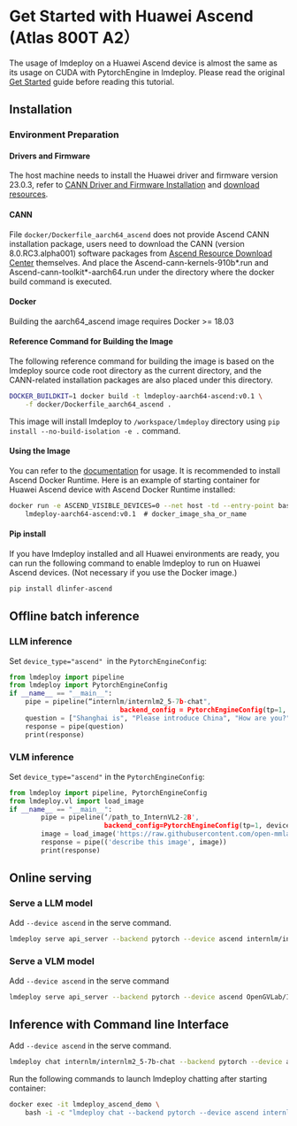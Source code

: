 # Get Started with Huawei Ascend (Atlas 800T A2）

The usage of lmdeploy on a Huawei Ascend device is almost the same as its usage on CUDA with PytorchEngine in lmdeploy.
Please read the original [Get Started](../get_started.md) guide before reading this tutorial.

## Installation

### Environment Preparation

#### Drivers and Firmware

The host machine needs to install the Huawei driver and firmware version 23.0.3, refer to
[CANN Driver and Firmware Installation](https://www.hiascend.com/document/detail/zh/CANNCommunityEdition/80RC1alpha003/softwareinst/instg/instg_0019.html)
and [download resources](https://www.hiascend.com/hardware/firmware-drivers/community?product=4&model=26&cann=8.0.RC3.alpha001&driver=1.0.0.2.alpha).

#### CANN

File `docker/Dockerfile_aarch64_ascend` does not provide Ascend CANN installation package, users need to download the CANN (version 8.0.RC3.alpha001) software packages from [Ascend Resource Download Center](https://www.hiascend.com/developer/download/community/result?module=cann&cann=8.0.RC3.alpha001) themselves. And place the Ascend-cann-kernels-910b\*.run and Ascend-cann-toolkit\*-aarch64.run under the directory where the docker build command is executed.

#### Docker

Building the aarch64_ascend image requires Docker >= 18.03

#### Reference Command for Building the Image

The following reference command for building the image is based on the lmdeploy source code root directory as the current directory, and the CANN-related installation packages are also placed under this directory.

```bash
DOCKER_BUILDKIT=1 docker build -t lmdeploy-aarch64-ascend:v0.1 \
    -f docker/Dockerfile_aarch64_ascend .
```

This image will install lmdeploy to `/workspace/lmdeploy` directory using `pip install --no-build-isolation -e .` command.

#### Using the Image

You can refer to the [documentation](https://www.hiascend.com/document/detail/zh/mindx-dl/60rc1/clusterscheduling/dockerruntimeug/dlruntime_ug_013.html)
for usage. It is recommended to install Ascend Docker Runtime.
Here is an example of starting container for Huawei Ascend device with Ascend Docker Runtime installed:

```bash
docker run -e ASCEND_VISIBLE_DEVICES=0 --net host -td --entry-point bash --name lmdeploy_ascend_demo \
    lmdeploy-aarch64-ascend:v0.1  # docker_image_sha_or_name
```

#### Pip install

If you have lmdeploy installed and all Huawei environments are ready, you can run the following command to enable lmdeploy to run on Huawei Ascend devices. (Not necessary if you use the Docker image.)

```bash
pip install dlinfer-ascend
```

## Offline batch inference

### LLM inference

Set `device_type="ascend"`  in the `PytorchEngineConfig`:

```python
from lmdeploy import pipeline
from lmdeploy import PytorchEngineConfig
if __name__ == "__main__":
    pipe = pipeline(“internlm/internlm2_5-7b-chat",
                            backend_config = PytorchEngineConfig(tp=1, device_type="ascend"))
    question = ["Shanghai is", "Please introduce China", "How are you?"]
    response = pipe(question)
    print(response)
```

### VLM inference

Set `device_type="ascend"` in the `PytorchEngineConfig`:

```python
from lmdeploy import pipeline, PytorchEngineConfig
from lmdeploy.vl import load_image
if __name__ == "__main__":
        pipe = pipeline(‘/path_to_InternVL2-2B',
                        backend_config=PytorchEngineConfig(tp=1, device_type='ascend'))
        image = load_image('https://raw.githubusercontent.com/open-mmlab/mmdeploy/main/tests/data/tiger.jpeg')
        response = pipe(('describe this image', image))
        print(response)
```

## Online serving

### Serve a LLM model

Add `--device ascend` in the serve command.

```bash
lmdeploy serve api_server --backend pytorch --device ascend internlm/internlm2_5-7b-chat
```

### Serve a VLM model

Add `--device ascend` in the serve command

```bash
lmdeploy serve api_server --backend pytorch --device ascend OpenGVLab/InternVL2-2B
```

## Inference with Command line Interface

Add `--device ascend` in the serve command.

```bash
lmdeploy chat internlm/internlm2_5-7b-chat --backend pytorch --device ascend
```

Run the following commands to launch lmdeploy chatting after starting container:

```bash
docker exec -it lmdeploy_ascend_demo \
    bash -i -c "lmdeploy chat --backend pytorch --device ascend internlm/internlm2_5-7b-chat"
```
